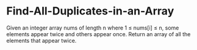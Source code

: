 # Find-All-Duplicates-in-an-Array
Given an integer array nums of length n where 1 ≤ nums[i] ≤ n, some elements appear twice and others appear once. Return an array of all the elements that appear twice.
